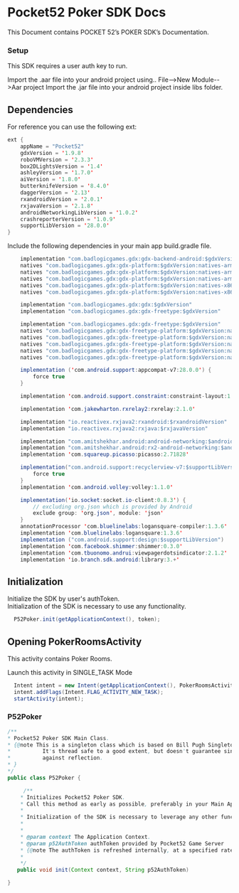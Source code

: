 # Pocket52 Poker SDK Docs

This Document contains POCKET 52’s POKER SDK’s Documentation.

### Setup

This SDK requires a user auth key to run.

Import the .aar file into your android project using.. File-->New Module-->Aar project
Import the .jar file into your android project inside libs folder.


## Dependencies

For reference you can use the following ext:


```java
ext {
    appName = "Pocket52"
    gdxVersion = '1.9.8'
    roboVMVersion = '2.3.3'
    box2DLightsVersion = '1.4'
    ashleyVersion = '1.7.0'
    aiVersion = '1.8.0'
    butterknifeVersion = '8.4.0'
    daggerVersion = '2.13'
    rxandroidVersion = '2.0.1'
    rxjavaVersion = '2.1.8'
    androidNetworkingLibVersion = '1.0.2'
    crashreporterVersion = '1.0.9'
    supportLibVersion = '28.0.0'
}
```

Include the following dependencies in your main app build.gradle file.

```java
    implementation "com.badlogicgames.gdx:gdx-backend-android:$gdxVersion"
    natives "com.badlogicgames.gdx:gdx-platform:$gdxVersion:natives-armeabi"
    natives "com.badlogicgames.gdx:gdx-platform:$gdxVersion:natives-armeabi-v7a"
    natives "com.badlogicgames.gdx:gdx-platform:$gdxVersion:natives-arm64-v8a"
    natives "com.badlogicgames.gdx:gdx-platform:$gdxVersion:natives-x86"
    natives "com.badlogicgames.gdx:gdx-platform:$gdxVersion:natives-x86_64"

    implementation "com.badlogicgames.gdx:gdx:$gdxVersion"
    implementation "com.badlogicgames.gdx:gdx-freetype:$gdxVersion"

    implementation "com.badlogicgames.gdx:gdx-freetype:$gdxVersion"
    natives "com.badlogicgames.gdx:gdx-freetype-platform:$gdxVersion:natives-armeabi"
    natives "com.badlogicgames.gdx:gdx-freetype-platform:$gdxVersion:natives-armeabi-v7a"
    natives "com.badlogicgames.gdx:gdx-freetype-platform:$gdxVersion:natives-arm64-v8a"
    natives "com.badlogicgames.gdx:gdx-freetype-platform:$gdxVersion:natives-x86"
    natives "com.badlogicgames.gdx:gdx-freetype-platform:$gdxVersion:natives-x86_64"

    implementation ('com.android.support:appcompat-v7:28.0.0') {
        force true
    }

    implementation 'com.android.support.constraint:constraint-layout:1.1.3'

    implementation 'com.jakewharton.rxrelay2:rxrelay:2.1.0'

    implementation "io.reactivex.rxjava2:rxandroid:$rxandroidVersion"
    implementation "io.reactivex.rxjava2:rxjava:$rxjavaVersion"

    implementation "com.amitshekhar.android:android-networking:$androidNetworkingLibVersion"
    implementation "com.amitshekhar.android:rx2-android-networking:$androidNetworkingLibVersion"
    implementation 'com.squareup.picasso:picasso:2.71828'

    implementation("com.android.support:recyclerview-v7:$supportLibVersion") {
        force true
    }
    implementation 'com.android.volley:volley:1.1.0'

    implementation('io.socket:socket.io-client:0.8.3') {
        // excluding org.json which is provided by Android
        exclude group: 'org.json', module: 'json'
    }
    annotationProcessor 'com.bluelinelabs:logansquare-compiler:1.3.6'
    implementation 'com.bluelinelabs:logansquare:1.3.6'
    implementation ("com.android.support:design:$supportLibVersion")
    implementation 'com.facebook.shimmer:shimmer:0.3.0'
    implementation 'com.tbuonomo.andrui:viewpagerdotsindicator:2.1.2'
    implementation 'io.branch.sdk.android:library:3.+'
   ```

## Initialization
   Initialize the SDK by user's authToken.   
   Initialization of the SDK is necessary to use any functionality.
   
   ```java
     P52Poker.init(getApplicationContext(), token);
   ```

## Opening PokerRoomsActivity
   This activity contains Poker Rooms.
   
   Launch this activity in SINGLE_TASK Mode
   ```java
     Intent intent = new Intent(getApplicationContext(), PokerRoomsActivity.class);
     intent.addFlags(Intent.FLAG_ACTIVITY_NEW_TASK);
     startActivity(intent);       
   ```
  

### P52Poker

 ```java
/**
* Pocket52 Poker SDK Main Class.
* {@note This is a singleton class which is based on Bill Pugh Singleton Implementation.
*          It's thread safe to a good extent, but doesn't guarantee single instance
*          against reflection.
* }
*/
public class P52Poker { 

      /**
     * Initializes Pocket52 Poker SDK.
     * Call this method as early as possible, preferably in your Main Application class.
     *
     * Initialization of the SDK is necessary to leverage any other functionality in the SDK.
     *
     *
     * @param context The Application Context.
     * @param p52AuthToken authToken provided by Pocket52 Game Server
     * {@note The authToken is refreshed internally, at a specified rate and cannot be configured at runtime.}
     *
     */
    public void init(Context context, String p52AuthToken)

}
```



